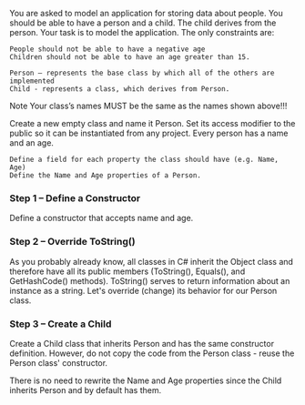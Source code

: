 You are asked to model an application for storing data about people. You should be able to have a person and a child. The child derives from the person. Your task is to model the application. The only constraints are:

	People should not be able to have a negative age
	Children should not be able to have an age greater than 15.

	Person – represents the base class by which all of the others are implemented
	Child - represents a class, which derives from Person.
	
Note
Your class’s names MUST be the same as the names shown above!!!

Create a new empty class and name it Person. Set its access modifier to the public so it can be instantiated from any project. Every person has a name and an age.

	Define a field for each property the class should have (e.g. Name, Age) 
	Define the Name and Age properties of a Person. 

### Step 1 – Define a Constructor

Define a constructor that accepts name and age.

### Step 2 – Override ToString()

As you probably already know, all classes in C# inherit the Object class and therefore have all its public members (ToString(), Equals(), and GetHashCode() methods). ToString() serves to return information about an instance as а string. Let's override (change) its behavior for our Person class.

### Step 3 – Create a Child

Create a Child class that inherits Person and has the same constructor definition. However, do not copy the code from the Person class - reuse the Person class' constructor.

There is no need to rewrite the Name and Age properties since the Child inherits Person and by default has them.
